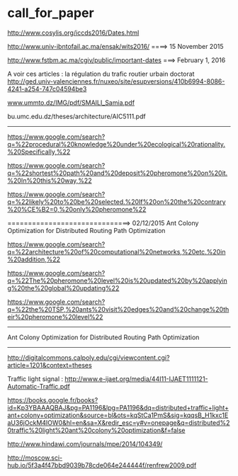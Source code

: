 # call_for_paper
http://www.cosylis.org/iccds2016/Dates.html


http://www.univ-ibntofail.ac.ma/ensak/wits2016/ ====>  15 November 2015

http://www.fstbm.ac.ma/cgiv/public/important-dates  ===> February 1, 2016



A voir ces articles : la régulation du trafic routier urbain doctorat
http://ged.univ-valenciennes.fr/nuxeo/site/esupversions/410b6994-8086-4241-a254-747c04594be3


www.ummto.dz/IMG/pdf/SMAILI_Samia.pdf

bu.umc.edu.dz/theses/architecture/AIC5111.pdf


*********************************************
https://www.google.com/search?q=%22procedural%20knowledge%20under%20ecological%20rationality.%20Specifically,%22

https://www.google.com/search?q=%22shortest%20path%20and%20deposit%20pheromone%20on%20it.%20In%20this%20way,%22

https://www.google.com/search?q=%22likely%20to%20be%20selected.%20If%20on%20the%20contrary%20%CE%B2=0,%20only%20pheromone%22




==============================> 02/12/2015
Ant Colony Optimization for Distributed Routing Path Optimization


https://www.google.com/search?q=%22architecture%20of%20computational%20networks,%20etc.%20in%20addition,%22

https://www.google.com/search?q=%22The%20pheromone%20level%20is%20updated%20by%20applying%20the%20global%20updating%22


https://www.google.com/search?q=%22the%20TSP,%20ants%20visit%20edges%20and%20change%20their%20pheromone%20level%22



****************************
Ant Colony Optimization for Distributed Routing Path Optimization




******************************

http://digitalcommons.calpoly.edu/cgi/viewcontent.cgi?article=1201&context=theses

Traffic light signal : http://www.e-ijaet.org/media/44I11-IJAET1111121-Automatic-Traffic.pdf

https://books.google.fr/books?id=Kp3YBAAAQBAJ&pg=PA1196&lpg=PA1196&dq=distributed+traffic+light+ant+colony+optimization&source=bl&ots=kqStCa1PmS&sig=kqqsB_H1kxc1EaU36jOckM4IOW0&hl=en&sa=X&redir_esc=y#v=onepage&q=distributed%20traffic%20light%20ant%20colony%20optimization&f=false

http://www.hindawi.com/journals/mpe/2014/104349/

http://moscow.sci-hub.io/5f3a4f47bbd9039b78cde064e244444f/renfrew2009.pdf
